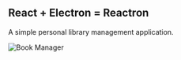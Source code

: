 ## React + Electron = Reactron

A simple personal library management application.

![Book Manager](https://cdn.rawgit.com/bdTechies/cdn/65c16949b8e48b140771dbe199ebe660a2df98e8/images/book-manager.png)
